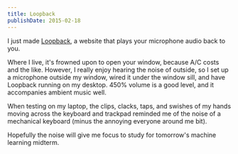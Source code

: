 ```yaml
---
title: Loopback
publishDate: 2015-02-18
---
```


I just made [Loopback](http://codef.in/loopback/), a website that plays your microphone audio back to you. 

Where I live, it's frowned upon to open your window, because A/C costs and the like. However, I really enjoy hearing the noise of outside, so I set up a microphone outside my window, wired it under the window sill, and have Loopback running on my desktop. 450% volume is a good level, and it accompanies ambient music well. 

When testing on my laptop, the clips, clacks, taps, and swishes of my hands moving across the keyboard and trackpad reminded me of the noise of a mechanical keyboard (minus the annoying everyone around me bit).

Hopefully the noise will give me focus to study for tomorrow's machine learning midterm.
